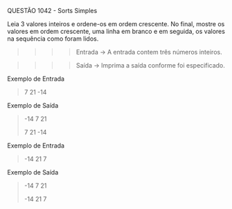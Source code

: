 QUESTÃO 1042 - Sorts Simples

Leia 3 valores inteiros e ordene-os em ordem crescente. 
No final, mostre os valores em ordem crescente, uma linha 
em branco e em seguida, os valores na sequência como foram lidos.

>>>>    Entrada ->
A entrada contem três números inteiros.

>>>>    Saída ->
Imprima a saída conforme foi especificado.

Exemplo de Entrada
> 7 21 -14

Exemplo de Saída
> -14
> 7
> 21
> 
> 7
> 21
> -14

Exemplo de Entrada
> -14 21 7

Exemplo de Saída
> -14
> 7
> 21
> 
> -14
> 21
> 7
